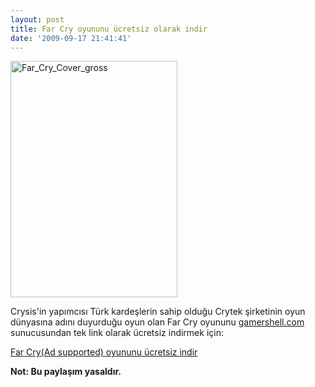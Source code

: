 ```yaml
---
layout: post
title: Far Cry oyununu ücretsiz olarak indir
date: '2009-09-17 21:41:41'
---
```


<img class="aligncenter size-full wp-image-238" title="Far_Cry_Cover_gross" src="http://devdala.files.wordpress.com/2009/09/far_cry_cover_gross1.jpg" alt="Far_Cry_Cover_gross" width="267" height="378" />

Crysis'in yapımcısı Türk kardeşlerin sahip olduğu Crytek şirketinin oyun dünyasına adını duyurduğu oyun olan Far Cry oyununu <a href="http://www.gamershell.com">gamershell.com</a> sunucusundan tek link olarak ücretsiz indirmek için:

<a href="http://www.gamershell.com/downloads/start.html?id=20867&amp;mirror=25a&amp;cat=demo&amp;filename=FarCry_Setup.zip&amp;ts=1253223523&amp;auth=6438324f47685356576b6d7432">Far Cry(Ad supported) oyununu ücretsiz indir</a>

<strong>Not: Bu paylaşım yasaldır. </strong>